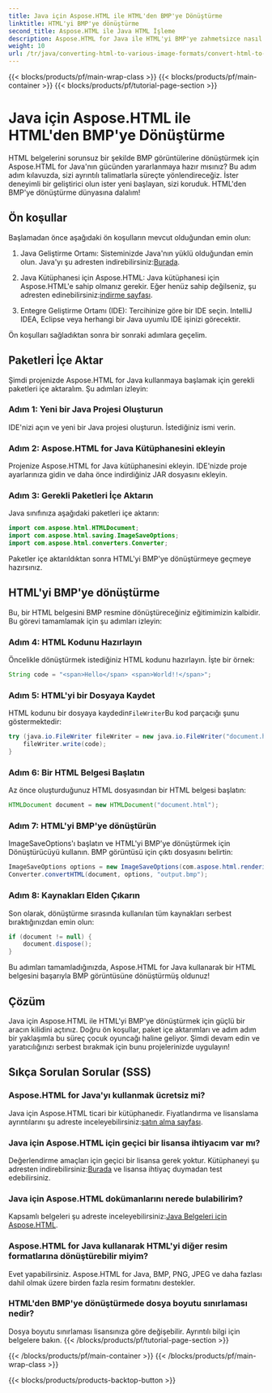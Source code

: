 ```yaml
---
title: Java için Aspose.HTML ile HTML'den BMP'ye Dönüştürme
linktitle: HTML'yi BMP'ye dönüştürme
second_title: Aspose.HTML ile Java HTML İşleme
description: Aspose.HTML for Java ile HTML'yi BMP'ye zahmetsizce nasıl dönüştüreceğinizi öğrenin. Ön koşullar ve paket içe aktarımlarıyla adım adım bir kılavuz. Şimdi keşfedin!
weight: 10
url: /tr/java/converting-html-to-various-image-formats/convert-html-to-bmp/
---
```


{{< blocks/products/pf/main-wrap-class >}}
{{< blocks/products/pf/main-container >}}
{{< blocks/products/pf/tutorial-page-section >}}

# Java için Aspose.HTML ile HTML'den BMP'ye Dönüştürme


HTML belgelerini sorunsuz bir şekilde BMP görüntülerine dönüştürmek için Aspose.HTML for Java'nın gücünden yararlanmaya hazır mısınız? Bu adım adım kılavuzda, sizi ayrıntılı talimatlarla süreçte yönlendireceğiz. İster deneyimli bir geliştirici olun ister yeni başlayan, sizi koruduk. HTML'den BMP'ye dönüştürme dünyasına dalalım!

## Ön koşullar

Başlamadan önce aşağıdaki ön koşulların mevcut olduğundan emin olun:

1.  Java Geliştirme Ortamı: Sisteminizde Java'nın yüklü olduğundan emin olun. Java'yı şu adresten indirebilirsiniz:[Burada](https://www.java.com/download/).

2.  Java Kütüphanesi için Aspose.HTML: Java kütüphanesi için Aspose.HTML'e sahip olmanız gerekir. Eğer henüz sahip değilseniz, şu adresten edinebilirsiniz:[indirme sayfası](https://releases.aspose.com/html/java/).

3. Entegre Geliştirme Ortamı (IDE): Tercihinize göre bir IDE seçin. IntelliJ IDEA, Eclipse veya herhangi bir Java uyumlu IDE işinizi görecektir.

Ön koşulları sağladıktan sonra bir sonraki adımlara geçelim.

## Paketleri İçe Aktar

Şimdi projenizde Aspose.HTML for Java kullanmaya başlamak için gerekli paketleri içe aktaralım. Şu adımları izleyin:

### Adım 1: Yeni bir Java Projesi Oluşturun

IDE'nizi açın ve yeni bir Java projesi oluşturun. İstediğiniz ismi verin.

### Adım 2: Aspose.HTML for Java Kütüphanesini ekleyin

Projenize Aspose.HTML for Java kütüphanesini ekleyin. IDE'nizde proje ayarlarınıza gidin ve daha önce indirdiğiniz JAR dosyasını ekleyin.

### Adım 3: Gerekli Paketleri İçe Aktarın

Java sınıfınıza aşağıdaki paketleri içe aktarın:

```java
import com.aspose.html.HTMLDocument;
import com.aspose.html.saving.ImageSaveOptions;
import com.aspose.html.converters.Converter;
```

Paketler içe aktarıldıktan sonra HTML'yi BMP'ye dönüştürmeye geçmeye hazırsınız.

## HTML'yi BMP'ye dönüştürme

Bu, bir HTML belgesini BMP resmine dönüştüreceğiniz eğitimimizin kalbidir. Bu görevi tamamlamak için şu adımları izleyin:

### Adım 4: HTML Kodunu Hazırlayın

Öncelikle dönüştürmek istediğiniz HTML kodunu hazırlayın. İşte bir örnek:

```java
String code = "<span>Hello</span> <span>World!!</span>";
```

### Adım 5: HTML'yi bir Dosyaya Kaydet

HTML kodunu bir dosyaya kaydedin`FileWriter`Bu kod parçacığı şunu göstermektedir:

```java
try (java.io.FileWriter fileWriter = new java.io.FileWriter("document.html")) {
    fileWriter.write(code);
}
```

### Adım 6: Bir HTML Belgesi Başlatın

Az önce oluşturduğunuz HTML dosyasından bir HTML belgesi başlatın:

```java
HTMLDocument document = new HTMLDocument("document.html");
```

### Adım 7: HTML'yi BMP'ye dönüştürün

ImageSaveOptions'ı başlatın ve HTML'yi BMP'ye dönüştürmek için Dönüştürücüyü kullanın. BMP görüntüsü için çıktı dosyasını belirtin:

```java
ImageSaveOptions options = new ImageSaveOptions(com.aspose.html.rendering.image.ImageFormat.Bmp);
Converter.convertHTML(document, options, "output.bmp");
```

### Adım 8: Kaynakları Elden Çıkarın

Son olarak, dönüştürme sırasında kullanılan tüm kaynakları serbest bıraktığınızdan emin olun:

```java
if (document != null) {
    document.dispose();
}
```

Bu adımları tamamladığınızda, Aspose.HTML for Java kullanarak bir HTML belgesini başarıyla BMP görüntüsüne dönüştürmüş oldunuz!

## Çözüm

Java için Aspose.HTML ile HTML'yi BMP'ye dönüştürmek için güçlü bir aracın kilidini açtınız. Doğru ön koşullar, paket içe aktarımları ve adım adım bir yaklaşımla bu süreç çocuk oyuncağı haline geliyor. Şimdi devam edin ve yaratıcılığınızı serbest bırakmak için bunu projelerinizde uygulayın!

## Sıkça Sorulan Sorular (SSS)

### Aspose.HTML for Java'yı kullanmak ücretsiz mi?
 Java için Aspose.HTML ticari bir kütüphanedir. Fiyatlandırma ve lisanslama ayrıntılarını şu adreste inceleyebilirsiniz:[satın alma sayfası](https://purchase.aspose.com/buy).

### Java için Aspose.HTML için geçici bir lisansa ihtiyacım var mı?
 Değerlendirme amaçları için geçici bir lisansa gerek yoktur. Kütüphaneyi şu adresten indirebilirsiniz:[Burada](https://releases.aspose.com/) ve lisansa ihtiyaç duymadan test edebilirsiniz.

### Java için Aspose.HTML dokümanlarını nerede bulabilirim?
 Kapsamlı belgeleri şu adreste inceleyebilirsiniz:[Java Belgeleri için Aspose.HTML](https://reference.aspose.com/html/java/).

### Aspose.HTML for Java kullanarak HTML'yi diğer resim formatlarına dönüştürebilir miyim?
Evet yapabilirsiniz. Aspose.HTML for Java, BMP, PNG, JPEG ve daha fazlası dahil olmak üzere birden fazla resim formatını destekler.

### HTML'den BMP'ye dönüştürmede dosya boyutu sınırlaması nedir?
Dosya boyutu sınırlaması lisansınıza göre değişebilir. Ayrıntılı bilgi için belgelere bakın.
{{< /blocks/products/pf/tutorial-page-section >}}

{{< /blocks/products/pf/main-container >}}
{{< /blocks/products/pf/main-wrap-class >}}

{{< blocks/products/products-backtop-button >}}
